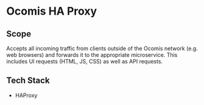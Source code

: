 # Ocomis HA Proxy

## Scope

Accepts all incoming traffic from clients outside of the Ocomis network (e.g. web browsers) and forwards it to the appropriate microservice. This includes UI requests (HTML, JS, CSS) as well as API requests.

## Tech Stack

* HAProxy
